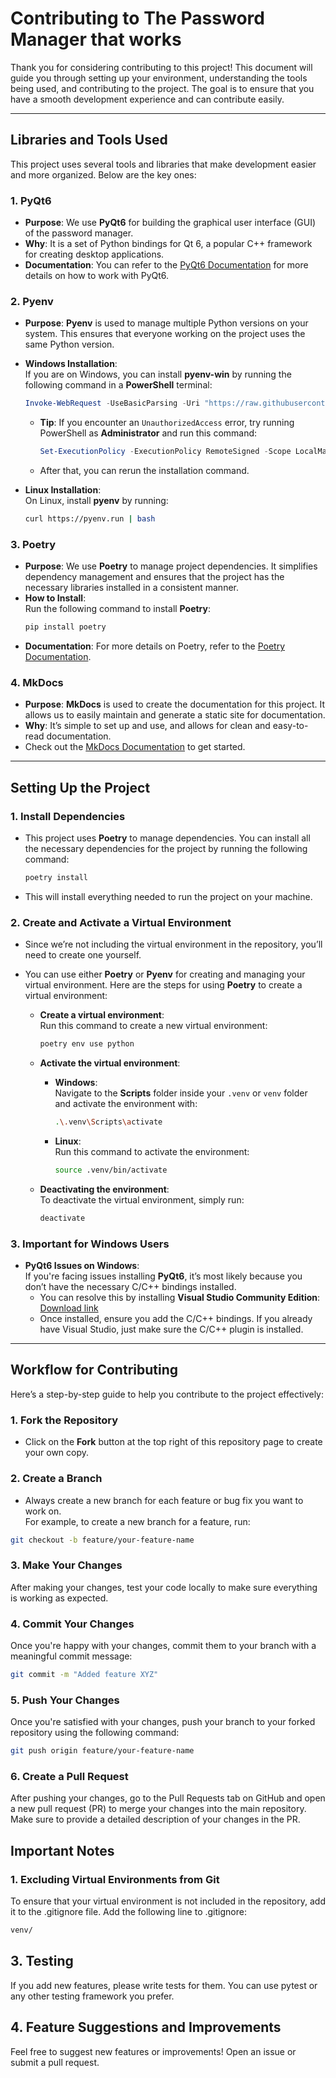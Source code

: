 # Contributing to The Password Manager that works

Thank you for considering contributing to this project! This document will guide you through setting up your environment, understanding the tools being used, and contributing to the project. The goal is to ensure that you have a smooth development experience and can contribute easily.

---

## Libraries and Tools Used

This project uses several tools and libraries that make development easier and more organized. Below are the key ones:

### 1. **PyQt6**  
   - **Purpose**: We use **PyQt6** for building the graphical user interface (GUI) of the password manager.
   - **Why**: It is a set of Python bindings for Qt 6, a popular C++ framework for creating desktop applications.
   - **Documentation**: You can refer to the [PyQt6 Documentation](https://www.riverbankcomputing.com/static/Docs/PyQt6/) for more details on how to work with PyQt6.

### 2. **Pyenv**  
   - **Purpose**: **Pyenv** is used to manage multiple Python versions on your system. This ensures that everyone working on the project uses the same Python version.
   - **Windows Installation**:  
     If you are on Windows, you can install **pyenv-win** by running the following command in a **PowerShell** terminal:  
     ```powershell
     Invoke-WebRequest -UseBasicParsing -Uri "https://raw.githubusercontent.com/pyenv-win/pyenv-win/master/pyenv-win/install-pyenv-win.ps1" -OutFile "./install-pyenv-win.ps1"; &"./install-pyenv-win.ps1"
     ```
     - **Tip**: If you encounter an `UnauthorizedAccess` error, try running PowerShell as **Administrator** and run this command:  
       ```powershell
       Set-ExecutionPolicy -ExecutionPolicy RemoteSigned -Scope LocalMachine
       ```  
     - After that, you can rerun the installation command.
  
   - **Linux Installation**:  
     On Linux, install **pyenv** by running:  
     ```bash
     curl https://pyenv.run | bash
     ```

### 3. **Poetry**  
   - **Purpose**: We use **Poetry** to manage project dependencies. It simplifies dependency management and ensures that the project has the necessary libraries installed in a consistent manner.
   - **How to Install**:  
     Run the following command to install **Poetry**:  
     ```bash
     pip install poetry
     ```  
   - **Documentation**: For more details on Poetry, refer to the [Poetry Documentation](https://python-poetry.org/docs/).

### 4. **MkDocs**  
   - **Purpose**: **MkDocs** is used to create the documentation for this project. It allows us to easily maintain and generate a static site for documentation.
   - **Why**: It’s simple to set up and use, and allows for clean and easy-to-read documentation. 
   - Check out the [MkDocs Documentation](https://www.mkdocs.org/getting-started/) to get started.

---

## Setting Up the Project

### 1. **Install Dependencies**  
   - This project uses **Poetry** to manage dependencies. You can install all the necessary dependencies for the project by running the following command:  
     ```bash
     poetry install
     ```
   - This will install everything needed to run the project on your machine.

### 2. **Create and Activate a Virtual Environment**  
   - Since we’re not including the virtual environment in the repository, you’ll need to create one yourself.  
   - You can use either **Poetry** or **Pyenv** for creating and managing your virtual environment. Here are the steps for using **Poetry** to create a virtual environment:
   
     - **Create a virtual environment**:  
       Run this command to create a new virtual environment:  
       ```bash
       poetry env use python
       ```

     - **Activate the virtual environment**:
       - **Windows**:  
         Navigate to the **Scripts** folder inside your `.venv` or `venv` folder and activate the environment with:  
         ```bash
         .\.venv\Scripts\activate
         ```

       - **Linux**:  
         Run this command to activate the environment:  
         ```bash
         source .venv/bin/activate
         ```

     - **Deactivating the environment**:  
       To deactivate the virtual environment, simply run:  
       ```bash
       deactivate
       ```

### 3. **Important for Windows Users**  
   - **PyQt6 Issues on Windows**:  
     If you're facing issues installing **PyQt6**, it’s most likely because you don’t have the necessary C/C++ bindings installed.  
     - You can resolve this by installing **Visual Studio Community Edition**:  
       [Download link](https://c2rsetup.officeapps.live.com/c2r/downloadVS.aspx?sku=community&channel=Release&version=VS2022&source=VSLandingPage&cid=2030:61e628e234c84c83ace9ca51a1d21f3f)
     - Once installed, ensure you add the C/C++ bindings. If you already have Visual Studio, just make sure the C/C++ plugin is installed.

---

## Workflow for Contributing

Here’s a step-by-step guide to help you contribute to the project effectively:

### 1. **Fork the Repository**  
   - Click on the **Fork** button at the top right of this repository page to create your own copy.

### 2. **Create a Branch**  
   - Always create a new branch for each feature or bug fix you want to work on.  
   For example, to create a new branch for a feature, run:  
   ```bash
   git checkout -b feature/your-feature-name
   ```

### 3. Make Your Changes

After making your changes, test your code locally to make sure everything is working as expected.

### 4. Commit Your Changes

Once you're happy with your changes, commit them to your branch with a meaningful commit message:

```bash
git commit -m "Added feature XYZ"
```


### 5. Push Your Changes

Once you're satisfied with your changes, push your branch to your forked repository using the following command:

```bash
git push origin feature/your-feature-name
```

### 6. Create a Pull Request 
After pushing your changes, go to the Pull Requests tab on GitHub and open a new pull request (PR) to merge your changes into the main repository.
Make sure to provide a detailed description of your changes in the PR.

## Important Notes
### 1. Excluding Virtual Environments from Git

  To ensure that your virtual environment is not included in the repository, add it to the .gitignore file.
  Add the following line to .gitignore:
   ``` bash
   venv/
   ```

## 3. Testing

  If you add new features, please write tests for them. You can use pytest or any other testing framework you prefer.

## 4. Feature Suggestions and Improvements

  Feel free to suggest new features or improvements! Open an issue or submit a pull request.

